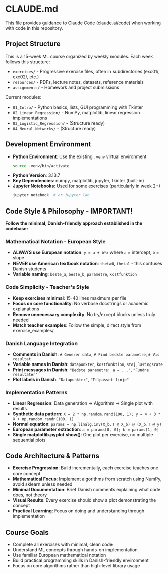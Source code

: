 # CLAUDE.md

This file provides guidance to Claude Code (claude.ai/code) when working with code in this repository.

## Project Structure
This is a 15-week ML course organized by weekly modules. Each week follows this structure:
- `exercises/` - Progressive exercise files, often in subdirectories (exc01/, exc02/, etc.)
- `resources/` - PDFs, lecture notes, datasets, reference materials  
- `assignments/` - Homework and project submissions

Current modules:
- `01_Intro/` - Python basics, lists, GUI programming with Tkinter
- `02_Linear_Regression/` - NumPy, matplotlib, linear regression implementations
- `03_Logistic_Regression/` - (Structure ready)
- `04_Neural_Networks/` - (Structure ready)

## Development Environment
- **Python Environment**: Use the existing `.venv` virtual environment
  ```bash
  source .venv/bin/activate
  ```
- **Python Version**: 3.13.7
- **Key Dependencies**: numpy, matplotlib, jupyter, tkinter (built-in)
- **Jupyter Notebooks**: Used for some exercises (particularly in week 2+)
  ```bash
  jupyter notebook  # or jupyter lab
  ```

## Code Style & Philosophy - IMPORTANT!
**Follow the minimal, Danish-friendly approach established in the codebase:**

### **Mathematical Notation - European Style**
- **ALWAYS use European notation**: `y = a + b*x` where `a` = intercept, `b` = slope
- **NEVER use American textbook notation**: `theta0`, `theta1` - this confuses Danish students
- **Variable naming**: `beste_a`, `beste_b`, `parametre`, `kostfunktion`

### **Code Simplicity - Teacher's Style**
- **Keep exercises minimal**: 15-40 lines maximum per file
- **Focus on core functionality**: No verbose docstrings or academic explanations
- **Remove unnecessary complexity**: No try/except blocks unless truly needed
- **Match teacher examples**: Follow the simple, direct style from exercise_examples/

### **Danish Language Integration**
- **Comments in Danish**: `# Generer data`, `# Find bedste parametre`, `# Vis resultat`
- **Variable names in Danish**: `datapunkter`, `kostfunktion`, `støj`, `læringsrate`
- **Print messages in Danish**: `"Bedste parametre: a = ..."`, `"Fundne resultater"`
- **Plot labels in Danish**: `"Datapunkter"`, `"Tilpasset linje"`

### **Implementation Patterns**
- **Linear Regression**: Data generation → Algorithm → Single plot with results
- **Synthetic data pattern**: `X = 2 * np.random.rand(100, 1); y = 4 + 3 * X + np.random.randn(100, 1)`
- **Normal equation**: `params = np.linalg.inv(X_b.T @ X_b) @ (X_b.T @ y)`
- **European parameter extraction**: `a = params[0, 0]; b = params[1, 0]`
- **Single matplotlib.pyplot.show()**: One plot per exercise, no multiple sequential plots

## Code Architecture & Patterns
- **Exercise Progression**: Build incrementally, each exercise teaches one core concept
- **Mathematical Focus**: Implement algorithms from scratch using NumPy, avoid sklearn unless needed
- **Minimal Documentation**: Brief Danish comments explaining what code does, not theory
- **Visual Results**: Every exercise should show a plot demonstrating the concept
- **Practical Learning**: Focus on doing and understanding through implementation

## Course Goals
- Complete all exercises with minimal, clean code
- Understand ML concepts through hands-on implementation  
- Use familiar European mathematical notation
- Build practical programming skills in Danish-friendly environment
- Focus on core algorithms rather than high-level library usage
